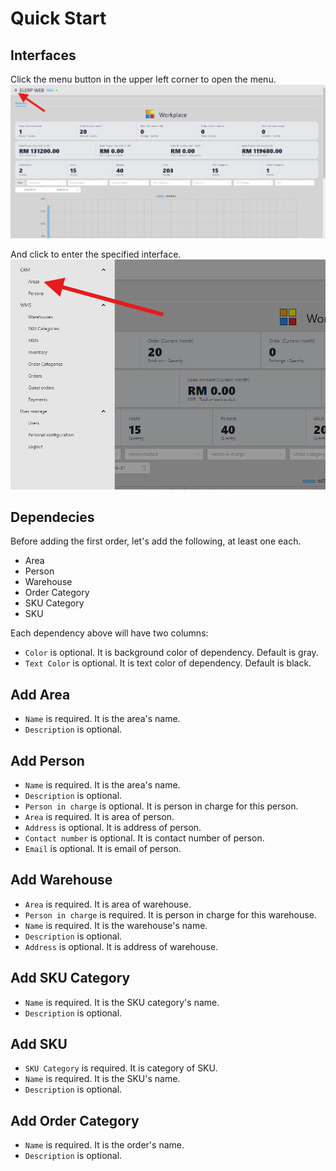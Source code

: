 # Quick Start
## Interfaces
Click the menu button in the upper left corner to open the menu.
![Click Menu](../assets/click-menu.png)

And click to enter the specified interface.
![Interfaces](../assets/interfaces.png)

## Dependecies
Before adding the first order, let's add the following, at least one each.
- Area
- Person
- Warehouse
- Order Category
- SKU Category
- SKU

Each dependency above will have two columns:
- `Color` is optional. It is background color of dependency. Default is gray.
- `Text Color` is optional. It is text color of dependency. Default is black.

## Add Area
- `Name` is required. It is the area's name.
- `Description` is optional.

## Add Person
- `Name` is required. It is the area's name.
- `Description` is optional.
- `Person in charge` is optional. It is person in charge for this person.
- `Area` is required. It is area of person.
- `Address` is optional. It is address of person.
- `Contact number` is optional. It is contact number of person.
- `Email` is optional. It is email of person.

## Add Warehouse
- `Area` is required. It is area of warehouse.
- `Person in charge` is required. It is person in charge for this warehouse.
- `Name` is required. It is the warehouse's name.
- `Description` is optional.
- `Address` is optional. It is address of warehouse.

## Add SKU Category
- `Name` is required. It is the SKU category's name.
- `Description` is optional.

## Add SKU
- `SKU Category` is required. It is category of SKU.
- `Name` is required. It is the SKU's name.
- `Description` is optional.

## Add Order Category
- `Name` is required. It is the order's name.
- `Description` is optional.